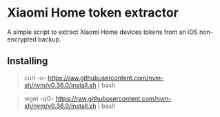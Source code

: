 # Xiaomi Home token extractor

A simple script to extract Xiaomi Home devices tokens from an iOS non-encrypted backup.

## Installing

> curl -o- https://raw.githubusercontent.com/nvm-sh/nvm/v0.36.0/install.sh | bash

> wget -qO- https://raw.githubusercontent.com/nvm-sh/nvm/v0.36.0/install.sh | bash
